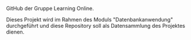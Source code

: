 GitHub der Gruppe Learning Online.

Dieses Projekt wird im Rahmen des Moduls "Datenbankanwendung" durchgeführt und diese Repository soll als Datensammlung des Projektes dienen.
